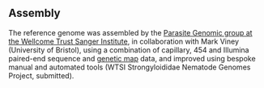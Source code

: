 Assembly
--------

The reference genome was assembled by the [Parasite Genomic group at the
Wellcome Trust Sanger
Institute](http://www.sanger.ac.uk/research/projects/parasitegenomics/),
in collaboration with Mark Viney (University of Bristol), using a
combination of capillary, 454 and Illumina paired-end sequence and
[genetic map](http://www.ncbi.nlm.nih.gov/pubmed/19887089/) data, and
improved using bespoke manual and automated tools (WTSI Strongyloididae
Nematode Genomes Project, submitted).
